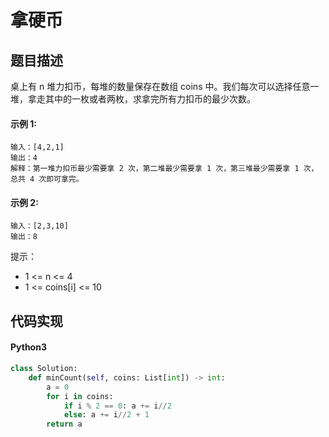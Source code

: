 # 拿硬币

## 题目描述
桌上有 n 堆力扣币，每堆的数量保存在数组 coins 中。我们每次可以选择任意一堆，拿走其中的一枚或者两枚，求拿完所有力扣币的最少次数。

#### 示例 1:
```
输入：[4,2,1]
输出：4
解释：第一堆力扣币最少需要拿 2 次，第二堆最少需要拿 1 次，第三堆最少需要拿 1 次，总共 4 次即可拿完。
```
#### 示例 2:
```
输入：[2,3,10]
输出：8
```
提示：

- 1 <= n <= 4
- 1 <= coins[i] <= 10

## 代码实现
#### Python3
```python
class Solution:
    def minCount(self, coins: List[int]) -> int:
        a = 0
        for i in coins:
            if i % 2 == 0: a += i//2
            else: a += i//2 + 1
        return a
```
